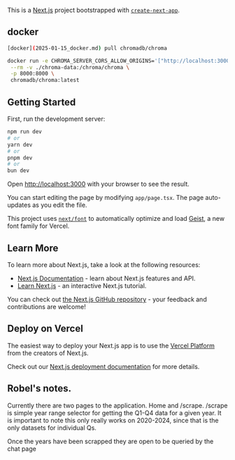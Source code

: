 This is a [Next.js](https://nextjs.org) project bootstrapped with [`create-next-app`](https://nextjs.org/docs/app/api-reference/cli/create-next-app).

## docker

```sh
[docker](2025-01-15_docker.md) pull chromadb/chroma
```

```sh
docker run -e CHROMA_SERVER_CORS_ALLOW_ORIGINS='["http://localhost:3000"]' \
 --rm -v ./chroma-data:/chroma/chroma \
 -p 8000:8000 \
 chromadb/chroma:latest

```

## Getting Started

First, run the development server:

```bash
npm run dev
# or
yarn dev
# or
pnpm dev
# or
bun dev
```

Open [http://localhost:3000](http://localhost:3000) with your browser to see the result.

You can start editing the page by modifying `app/page.tsx`. The page auto-updates as you edit the file.

This project uses [`next/font`](https://nextjs.org/docs/app/building-your-application/optimizing/fonts) to automatically optimize and load [Geist](https://vercel.com/font), a new font family for Vercel.

## Learn More

To learn more about Next.js, take a look at the following resources:

- [Next.js Documentation](https://nextjs.org/docs) - learn about Next.js features and API.
- [Learn Next.js](https://nextjs.org/learn) - an interactive Next.js tutorial.

You can check out [the Next.js GitHub repository](https://github.com/vercel/next.js) - your feedback and contributions are welcome!

## Deploy on Vercel

The easiest way to deploy your Next.js app is to use the [Vercel Platform](https://vercel.com/new?utm_medium=default-template&filter=next.js&utm_source=create-next-app&utm_campaign=create-next-app-readme) from the creators of Next.js.

Check out our [Next.js deployment documentation](https://nextjs.org/docs/app/building-your-application/deploying) for more details.

## Robel's notes.

Currently there are two pages to the application. Home and /scrape.
/scrape is simple year range selector for getting the Q1-Q4 data for a given year.
It is important to note this only really works on 2020-2024, since that is the only datasets for individual Qs.

Once the years have been scrapped they are open to be queried by the chat page
